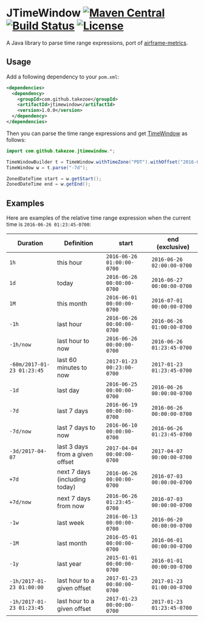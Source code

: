 # JTimeWindow [![Maven Central](https://maven-badges.herokuapp.com/maven-central/com.github.takezoe/jtimewindow/badge.svg)](https://maven-badges.herokuapp.com/maven-central/com.github.takezoe/jtimewindow) [![Build Status](https://travis-ci.org/takezoe/jtimewindow.svg?branch=master)](https://travis-ci.org/takezoe/jtimewindow) [![License](https://img.shields.io/badge/License-Apache%202.0-blue.svg)](https://github.com/gitbucket/gitbucket/blob/master/LICENSE)

A Java library to parse time range expressions, port of [airframe-metrics](https://github.com/wvlet/airframe/tree/master/airframe-metrics).

## Usage

Add a following dependency to your `pom.xml`:

```xml
<dependencies>
  <dependency>
    <groupId>com.github.takezoe</groupId>
    <artifactId>jtimewindow</artifactId>
    <version>1.0.0</version>
  </dependency>
</dependencies>
```

Then you can parse the time range expressions and get [TimeWindow](https://github.com/takezoe/jtimewindow/blob/master/src/main/java/com/github/takezoe/jtimewindow/TimeWindow.java) as follows:

```java
import com.github.takezoe.jtimewindow.*;

TimeWindowBuilder t = TimeWindow.withTimeZone("PDT").withOffset("2016-06-26 01:23:45-0700");
TimeWindow w = t.parse("-7d");

ZonedDateTime start = w.getStart();
ZonedDateTime end = w.getEnd();
```

## Examples

Here are examples of the relative time range expression when the current time is `2016-06-26 01:23:45-0700`:

|Duration                  |Definition                     |start                     |end (exclusive)           |
|--------------------------|-------------------------------|--------------------------|--------------------------|
|`1h`                      |this hour                      |`2016-06-26 01:00:00-0700`|`2016-06-26 02:00:00-0700`|
|`1d`                      |today                          |`2016-06-26 00:00:00-0700`|`2016-06-27 00:00:00-0700`|
|`1M`                      |this month                     |`2016-06-01 00:00:00-0700`|`2016-07-01 00:00:00-0700`|
|`-1h`                     |last hour                      |`2016-06-26 00:00:00-0700`|`2016-06-26 01:00:00-0700`|
|`-1h/now`                 |last hour to now               |`2016-06-26 00:00:00-0700`|`2016-06-26 01:23:45-0700`|
|`-60m/2017-01-23 01:23:45`|last 60 minutes to now         |`2017-01-23 00:23:00-0700`|`2017-01-23 01:23:45-0700`|
|`-1d`                     |last day                       |`2016-06-25 00:00:00-0700`|`2016-06-26 00:00:00-0700`|
|`-7d`                     |last 7 days                    |`2016-06-19 00:00:00-0700`|`2016-06-26 00:00:00-0700`|
|`-7d/now`                 |last 7 days to now             |`2016-06-10 00:00:00-0700`|`2016-06-26 01:23:45-0700`|
|`-3d/2017-04-07`          |last 3 days from a given offset|`2017-04-04 00:00:00-0700`|`2017-04-07 00:00:00-0700`|
|`+7d`                     |next 7 days (including today)  |`2016-06-26 00:00:00-0700`|`2016-07-03 00:00:00-0700`|
|`+7d/now`                 |next 7 days from now           |`2016-06-26 01:23:45-0700`|`2016-07-03 00:00:00-0700`|
|`-1w`                     |last week                      |`2016-06-13 00:00:00-0700`|`2016-06-20 00:00:00-0700`|
|`-1M`                     |last month                     |`2016-05-01 00:00:00-0700`|`2016-06-01 00:00:00-0700`|
|`-1y`                     |last year                      |`2015-01-01 00:00:00-0700`|`2016-01-01 00:00:00-0700`|
|`-1h/2017-01-23 01:00:00` |last hour to a given offset    |`2017-01-23 00:00:00-0700`|`2017-01-23 01:00:00-0700`|
|`-1h/2017-01-23 01:23:45` |last hour to a given offset    |`2017-01-23 00:00:00-0700`|`2017-01-23 01:23:45-0700`|
